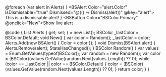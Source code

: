﻿@foreach (var alert in Alerts)
{
    <BSAlert Color="alert.Color" IsDismissable="true" Dismissed="@(() => Dismiss(alert))" @key="alert">
        This is a dismissable alert!
    </BSAlert>
}
<BSButton Color="BSColor.Primary" @onclick="New">Show live alert</BSButton>


@code {
    List<BSAlert> Alerts { get; set; } = new List<BSAlert>();
    BSColor _lastColor = BSColor.Default;
    void New()
    {
        var color = Random();
        _lastColor = color;
        Alerts.Add(new BSAlert() { Color = color });
    }
    void Dismiss(BSAlert alert)
    {
        Alerts.Remove(alert);
        StateHasChanged();
    }
    BSColor Random()
    {
        var values = Enum.GetValues(typeof(BSColor));
        var random = new Random();
        var color = (BSColor)(values.GetValue(random.Next(values.Length)) ?? 0);
        while (color == _lastColor || color == BSColor.Default)
        {
            color = (BSColor)(values.GetValue(random.Next(values.Length)) ?? 0);
        }
        return color;
    }
}